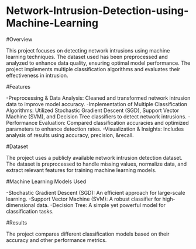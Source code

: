 # Network-Intrusion-Detection-using-Machine-Learning

#Overview

This project focuses on detecting network intrusions using machine learning techniques. The dataset used has been preprocessed and analyzed to enhance data quality, ensuring optimal model performance. The project implements multiple classification algorithms and evaluates their effectiveness in intrusion.

#Features

-Preprocessing & Data Analysis: Cleaned and transformed network intrusion data to improve model accuracy.
-Implementation of Multiple Classification Algorithms: Utilized Stochastic Gradient Descent (SGD), Support Vector Machine (SVM), and Decision Tree classifiers to detect network intrusions.
-Performance Evaluation: Compared classification accuracies and optimized parameters to enhance detection rates.
-Visualization & Insights: Includes analysis of results using accuracy, precision, &recall.

#Dataset

The project uses a publicly available network intrusion detection dataset. The dataset is preprocessed to handle missing values, normalize data, and extract relevant features for training machine learning models.

#Machine Learning Models Used

-Stochastic Gradient Descent (SGD): An efficient approach for large-scale learning.
-Support Vector Machine (SVM): A robust classifier for high-dimensional data.
-Decision Tree: A simple yet powerful model for classification tasks.

#Results

The project compares different classification models based on their accuracy and other performance metrics.

